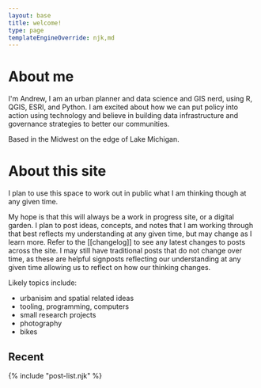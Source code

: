 ```yaml
---
layout: base
title: welcome!
type: page
templateEngineOverride: njk,md
---
```


# About me

I'm Andrew, I am an urban planner and data science and GIS nerd, using R, QGIS, ESRI, and Python. I am excited about how we can put policy into action using technology and believe in building data infrastructure and governance strategies to better our communities.

Based in the Midwest on the edge of Lake Michigan.

# About this site

I plan to use this space to work out in public what I am thinking though at any given time.

My hope is that this will always be a work in progress site, or a digital garden. I plan to post ideas, concepts, and notes that I am working through that best reflects my understanding at any given time, but may change as I learn more. Refer to the [[changelog]] to see any latest changes to posts across the site. I may still have traditional posts that do not change over time, as these are helpful signposts reflecting our understanding at any given time allowing us to reflect on how our thinking changes.

Likely topics include:

- urbanisim and spatial related ideas
- tooling, programming, computers
- small research projects
- photography
- bikes

## Recent

{% include "post-list.njk" %}
